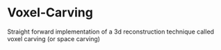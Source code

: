 Voxel-Carving
=============

Straight forward implementation of a 3d reconstruction technique called voxel carving (or space carving)